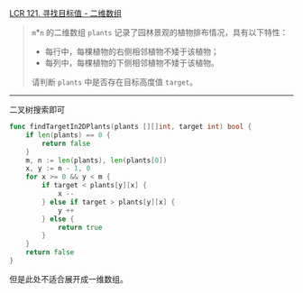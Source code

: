 [LCR 121. 寻找目标值 - 二维数组](https://leetcode.cn/problems/er-wei-shu-zu-zhong-de-cha-zhao-lcof/)

> `m`*`n` 的二维数组 `plants` 记录了园林景观的植物排布情况，具有以下特性：
>
> - 每行中，每棵植物的右侧相邻植物不矮于该植物；
> - 每列中，每棵植物的下侧相邻植物不矮于该植物。
>
>  
>
> 请判断 `plants` 中是否存在目标高度值 `target`。

---

二叉树搜索即可

```go
func findTargetIn2DPlants(plants [][]int, target int) bool {
    if len(plants) == 0 {
        return false
    }
    m, n := len(plants), len(plants[0])
    x, y := n - 1, 0
    for x >= 0 && y < m {
        if target < plants[y][x] {
            x --
        } else if target > plants[y][x] {
            y ++
        } else {
            return true
        }
    }
    return false
}
```

但是此处不适合展开成一维数组。
